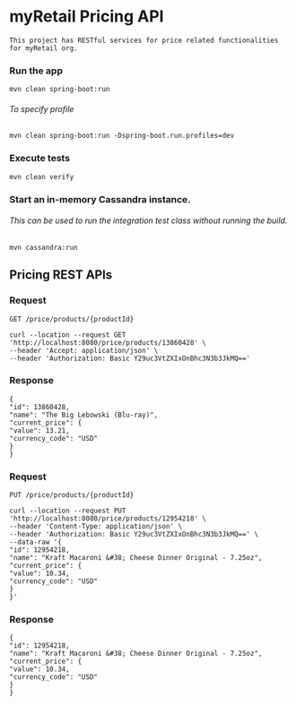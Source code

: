 # myRetail Pricing API
    This project has RESTful services for price related functionalities for myRetail org.

### Run the app
    mvn clean spring-boot:run
###### To specify profile
    mvn clean spring-boot:run -Dspring-boot.run.profiles=dev

### Execute tests
    mvn clean verify

### Start an in-memory Cassandra instance.
###### This can be used to run the integration test class without running the build.
    mvn cassandra:run

## Pricing REST APIs

### Request
`GET /price/products/{productId}`

    curl --location --request GET 'http://localhost:8080/price/products/13860428' \
    --header 'Accept: application/json' \
    --header 'Authorization: Basic Y29uc3VtZXIxOnBhc3N3b3JkMQ=='

### Response
    {
    "id": 13860428,
    "name": "The Big Lebowski (Blu-ray)",
    "current_price": {
    "value": 13.21,
    "currency_code": "USD"
    }
    }

### Request
`PUT /price/products/{productId}`
    
    curl --location --request PUT 'http://localhost:8080/price/products/12954218' \
    --header 'Content-Type: application/json' \
    --header 'Authorization: Basic Y29uc3VtZXIxOnBhc3N3b3JkMQ==' \
    --data-raw '{
    "id": 12954218,
    "name": "Kraft Macaroni &#38; Cheese Dinner Original - 7.25oz",
    "current_price": {
    "value": 10.34,
    "currency_code": "USD"
    }
    }'

### Response
    {
    "id": 12954218,
    "name": "Kraft Macaroni &#38; Cheese Dinner Original - 7.25oz",
    "current_price": {
    "value": 10.34,
    "currency_code": "USD"
    }
    }
